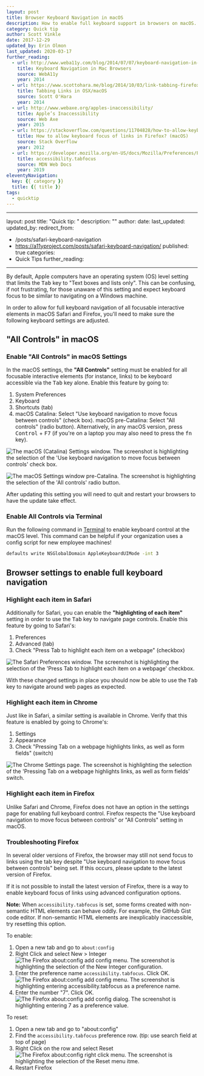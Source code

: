 ```yaml
---
layout: post
title: Browser Keyboard Navigation in macOS
description: How to enable full keyboard support in browsers on macOS.
category: Quick tip
author: Scott Vinkle
date: 2017-12-29
updated_by: Erin Olmon
last_updated: 2020-03-17
further_reading:
  - url: http://www.weba11y.com/blog/2014/07/07/keyboard-navigation-in-mac-browsers/
    title: Keyboard Navigation in Mac Browsers
    source: WebA11y
    year: 2014
  - url: https://www.scottohara.me/blog/2014/10/03/link-tabbing-firefox-osx.html
    title: Tabbing Links in OSX/macOS
    source: Scott O'Hara
    year: 2014
  - url: http://www.webaxe.org/apples-inaccessibility/
    title: Apple’s Inaccessibility
    source: Web Axe
    year: 2015
  - url: https://stackoverflow.com/questions/11704828/how-to-allow-keyboard-focus-of-links-in-firefox/11713537#11713537
    title: How to allow keyboard focus of links in Firefox? (macOS)
    source: Stack Overflow
    year: 2012
  - url: https://developer.mozilla.org/en-US/docs/Mozilla/Preferences/Preference_reference/accessibility.tabfocus
    title: accessibility.tabfocus
    source: MDN Web Docs
    year: 2019
eleventyNavigation:
  key: {{ category }}
  title: {{ title }}
tags:
  - quicktip
---
```






---
layout: post
title: "Quick tip: "
description: ""
author: 
date: 
last_updated: 
updated_by: 
redirect_from:
  - /posts/safari-keyboard-navigation
  - https://a11yproject.com/posts/safari-keyboard-navigation/
published: true
categories:
  - Quick Tips
further_reading:

---

By default, Apple computers have an operating system (OS) level setting that limits the <kbd>Tab</kbd> key to "Text boxes and lists only". This can be confusing, if not frustrating, for those unaware of this setting and expect keyboard focus to be similar to navigating on a Windows machine.

In order to allow for full keyboard navigation of all focusable interactive elements in macOS Safari and Firefox, you'll need to make sure the following keyboard settings are adjusted.


## "All Controls" in macOS

### Enable "All Controls" in macOS Settings

In the macOS settings, the **"All Controls"** setting must be enabled for all focusable interactive elements (for instance, links) to be keyboard accessible via the <kbd>Tab</kbd> key alone. Enable this feature by going to:

1. System Preferences
1. Keyboard
1. Shortcuts (tab)
1. macOS Catalina: Select "Use keyboard navigation to move focus between controls" (check box). macOS pre-Catalina: Select "All controls" (radio button). Alternatively, in any macOS version, press <kbd>Control</kbd> + <kbd>F7</kbd> (if you're on a laptop you may also need to press the <kbd>fn</kbd> key).

![The macOS (Catalina) Settings window. The screenshot is highlighting the selection of the 'Use keyboard navigation to move focus between controls' check box.](/img/posts/2017-12-29-macos-browser-keyboard-navigation/macos-catalina-settings-keyboard-shortcuts.png)

![The macOS Settings window pre-Catalina. The screenshot is highlighting the selection of the 'All controls' radio button.](https://user-images.githubusercontent.com/1392632/34268380-79798d34-e64e-11e7-817c-d069ee0210e0.png)

After updating this setting you will need to quit and restart your browsers to have the update take effect.

### Enable All Controls via Terminal

Run the following command in [Terminal](<https://en.m.wikipedia.org/wiki/Terminal_(macOS)>) to enable keyboard control at the macOS level. This command can be helpful if your organization uses a config script for new employee machines!

```bash
defaults write NSGlobalDomain AppleKeyboardUIMode -int 3
```


## Browser settings to enable full keyboard navigation

### Highlight each item in Safari

Additionally for Safari, you can enable the **"highlighting of each item"** setting in order to use the <kbd>Tab</kbd> key to navigate page controls. Enable this feature by going to Safari's:

1. Preferences
1. Advanced (tab)
1. Check "Press Tab to highlight each item on a webpage" (checkbox)

![The Safari Preferences window. The screenshot is highlighting the selection of the 'Press Tab to highlight each item on a webpage' checkbox.](https://user-images.githubusercontent.com/1392632/34269782-9fcdc5d6-e653-11e7-9adc-6bf1c04185b3.png)

With these changed settings in place you should now be able to use the <kbd>Tab</kbd> key to navigate around web pages as expected.

### Highlight each item in Chrome

Just like in Safari, a similar setting is available in Chrome. Verify that this feature is enabled by going to Chrome's:

1. Settings
1. Appearance
1. Check "Pressing Tab on a webpage highlights links, as well as form fields" (switch)

![The Chrome Settings page. The screenshot is highlighting the selection of the 'Pressing Tab on a webpage highlights links, as well as form fields' switch.](https://user-images.githubusercontent.com/324617/56978092-1b870c80-6b4d-11e9-8618-3cd8eea58246.png)

### Highlight each item in Firefox

Unlike Safari and Chrome, Firefox does not have an option in the settings page for enabling full keyboard control. Firefox respects the "Use keyboard navigation to move focus between controls" or "All Controls" setting in macOS.

### Troubleshooting Firefox

In several older versions of Firefox, the browser may still not send focus to links using the tab key despite "Use keyboard navigation to move focus between controls" being set. If this occurs, please update to the latest version of Firefox. 

If it is not possible to install the latest version of Firefox, there is a way to enable keyboard focus of links using advanced configuration options.

**Note:** When `accessibility.tabfocus` is set, some forms created with non-semantic HTML elements can behave oddly. For example, the GitHub Gist code editor. If non-semantic HTML elements are inexplicably inaccessible, try resetting this option.

To enable:

1. Open a new tab and go to `about:config`
1. Right Click and select New > Integer ![The Firefox about:config add config menu. The screenshot is highlighting the selection of the New Integer configuration.](/img/posts/2017-12-29-macos-browser-keyboard-navigation/firefox-add-config.png)
1. Enter the preference name `accessibility.tabfocus`. Click OK. ![The Firefox about:config add config menu. The screenshot is highlighting entering accessibility.tabfocus as a preference name.](/img/posts/2017-12-29-macos-browser-keyboard-navigation/firefox-config-name.png)
1. Enter the number "7". Click OK. ![The Firefox about:config add config dialog. The screenshot is highlighting entering 7 as a preference value.](/img/posts/2017-12-29-macos-browser-keyboard-navigation/firefox-config-value.png)

To reset:

1. Open a new tab and go to "about:config"
1. Find the `accessibility.tabfocus` preference row. (tip: use search field at top of page)
1. Right Click on the row and select Reset
   ![The Firefox about:config right click menu. The screenshot is highlighting the selection of the Reset menu itme.](/img/posts/2017-12-29-macos-browser-keyboard-navigation/firefox-config-reset.png)
1. Restart Firefox
